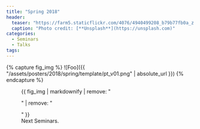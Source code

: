 ```yaml
---
title: "Spring 2018"
header:
  teaser: "https://farm5.staticflickr.com/4076/4940499208_b79b77fb0a_z.jpg"
  caption: "Photo credit: [**Unsplash**](https://unsplash.com)"
categories:
  - Seminars
  - Talks
tags:
---
```




{% capture fig_img %}
![Foo]({{ "/assets/posters/2018/spring/template/pt_v01.png" | absolute_url }})
{% endcapture %}



<figure>
  {{ fig_img | markdownify | remove: "<p>" | remove: "</p>" }}
  <figcaption>Next Seminars.</figcaption>
</figure>
